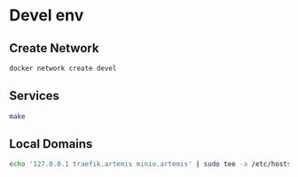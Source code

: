 # Devel env


## Create Network

```sh
docker network create devel
```


## Services

```sh
make
```


## Local Domains

```sh
echo '127.0.0.1 traefik.artemis minio.artemis' | sudo tee -a /etc/hosts
```
